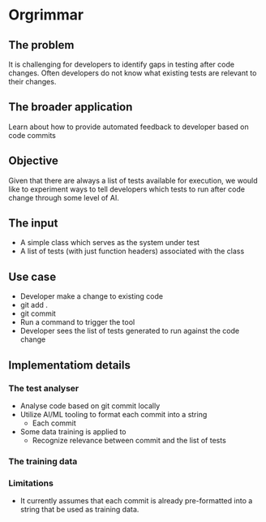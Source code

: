 # Orgrimmar

## The problem

It is challenging for developers to identify gaps in testing after code changes. Often developers do not know what existing tests are relevant to their changes.

## The broader application

Learn about how to provide automated feedback to developer based on code commits

## Objective

Given that there are always a list of tests available for execution, we would like to experiment ways to tell developers which tests to run after code change through some level of AI.

## The input

* A simple class which serves as the system under test
* A list of tests (with just function headers) associated with the class

## Use case

* Developer make a change to existing code
* git add .
* git commit
* Run a command to trigger the tool
* Developer sees the list of tests generated to run against the code change

## Implementatiom details

### The test analyser
* Analyse code based on git commit locally
* Utilize AI/ML tooling to format each commit into a string
  * Each commit
* Some data training is applied to
  * Recognize relevance between commit and the list of tests

### The training data

### Limitations
* It currently assumes that each commit is already pre-formatted into a string that be used as training data.

